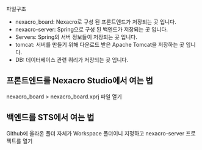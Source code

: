 파일구조
- nexacro_board: Nexacro로 구성 된 프론트엔드가 저장되는 곳 입니다.
- nexacro-server: Spring으로 구성 된 백엔드가 저장되는 곳 입니다.
- Servers: Spring의 서버 정보들이 저장되는 곳 입니다.
- tomcat: 서버를 만들기 위해 다운로드 받은 Apache Tomcat을 저장하는 곳 입니다.
- DB: 데이터베이스 관련 쿼리가 저장되는 곳 입니다.

## 프론트엔드를 Nexacro Studio에서 여는 법
nexacro_board > nexacro_board.xprj 파일 열기

## 백엔드를 STS에서 여는 법
Github에 올라온 폴더 자체가 Workspace 폴더이니 지정하고 nexacro-server 프로젝트를 열기
